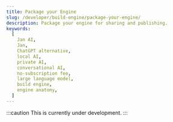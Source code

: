```yaml
---
title: Package your Engine
slug: /developer/build-engine/package-your-engine/
description: Package your engine for sharing and publishing.
keywords:
  [
    Jan AI,
    Jan,
    ChatGPT alternative,
    local AI,
    private AI,
    conversational AI,
    no-subscription fee,
    large language model,
    build engine,
    engine anatomy,
  ]
---
```


:::caution
This is currently under development.
:::
